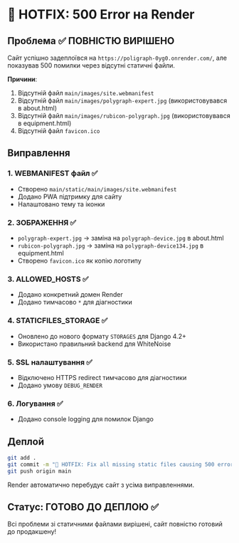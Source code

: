 # 🚨 HOTFIX: 500 Error на Render

## Проблема ✅ ПОВНІСТЮ ВИРІШЕНО
Сайт успішно задеплоївся на `https://poligraph-0yg0.onrender.com/`, але показував 500 помилки через відсутні статичні файли.

**Причини**:
1. Відсутній файл `main/images/site.webmanifest`
2. Відсутній файл `main/images/polygraph-expert.jpg` (використовувався в about.html)
3. Відсутній файл `main/images/rubicon-polygraph.jpg` (використовувався в equipment.html)
4. Відсутній файл `favicon.ico`

## Виправлення

### 1. WEBMANIFEST файл ✅
- Створено `main/static/main/images/site.webmanifest`
- Додано PWA підтримку для сайту
- Налаштовано тему та іконки

### 2. ЗОБРАЖЕННЯ ✅
- `polygraph-expert.jpg` → заміна на `polygraph-device.jpg` в about.html
- `rubicon-polygraph.jpg` → заміна на `polygraph-device134.jpg` в equipment.html
- Створено `favicon.ico` як копію логотипу

### 3. ALLOWED_HOSTS ✅ 
- Додано конкретний домен Render
- Додано тимчасово `*` для діагностики

### 4. STATICFILES_STORAGE ✅
- Оновлено до нового формату `STORAGES` для Django 4.2+
- Використано правильний backend для WhiteNoise

### 5. SSL налаштування ✅
- Відключено HTTPS redirect тимчасово для діагностики
- Додано умову `DEBUG_RENDER`

### 6. Логування ✅
- Додано console logging для помилок Django

## Деплой
```bash
git add .
git commit -m "🚨 HOTFIX: Fix all missing static files causing 500 errors"
git push origin main
```

Render автоматично перебудує сайт з усіма виправленнями.

## Статус: ГОТОВО ДО ДЕПЛОЮ ✅
Всі проблеми зі статичними файлами вирішені, сайт повністю готовий до продакшену! 